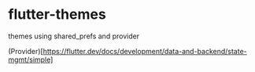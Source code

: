 # flutter-themes
themes using shared_prefs and provider


(Provider)[https://flutter.dev/docs/development/data-and-backend/state-mgmt/simple]
